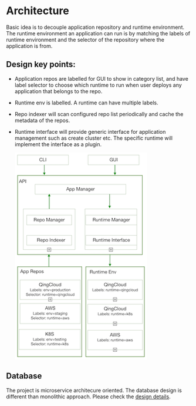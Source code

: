 # Architecture

Basic idea is to decouple application repository and runtime environment. The runtime environment an application can run is by matching the labels of runtime environment and the selector of the repository where the application is from.

## Design key points:

* Application repos are labelled for GUI to show in category list, and have label selector to choose which runtime to run when user deploys any application that belongs to the repo. 
* Runtime env is labelled. A runtime can have multiple labels.
* Repo indexer will scan configured repo list periodically and cache the metadata of the repos.
* Runtime interface will provide generic interface for application management such as create cluster etc. The specific runtime will implement the interface as a plugin.

     ![Arichitecture](../images/arch.png)

## Database

The project is microservice architecure oriented. The database design is different than monolithic approach. Please check the [design details](db-design.md).

